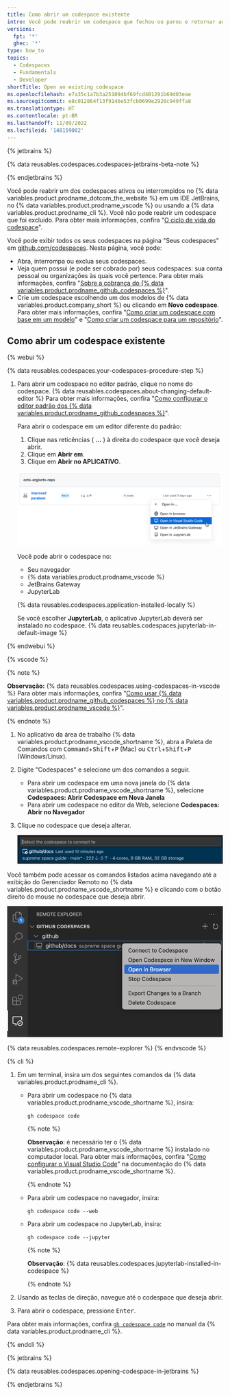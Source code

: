 ```yaml
---
title: Como abrir um codespace existente
intro: Você pode reabrir um codespace que fechou ou parou e retornar ao trabalho.
versions:
  fpt: '*'
  ghec: '*'
type: how_to
topics:
  - Codespaces
  - Fundamentals
  - Developer
shortTitle: Open an existing codespace
ms.openlocfilehash: e7a35c1a7b3a251094bf69fcd401291b69d03eae
ms.sourcegitcommit: e8c012864f13f9146e53fcb0699e2928c949ffa8
ms.translationtype: HT
ms.contentlocale: pt-BR
ms.lasthandoff: 11/09/2022
ms.locfileid: '148159002'
---
```

{% jetbrains %}

{% data reusables.codespaces.codespaces-jetbrains-beta-note %}

{% endjetbrains %}

Você pode reabrir um dos codespaces ativos ou interrompidos no {% data variables.product.prodname_dotcom_the_website %} em um IDE JetBrains, no {% data variables.product.prodname_vscode %} ou usando a {% data variables.product.prodname_cli %}. Você não pode reabrir um codespace que foi excluído. Para obter mais informações, confira "[O ciclo de vida do codespace](/codespaces/developing-in-codespaces/the-codespace-lifecycle)".

Você pode exibir todos os seus codespaces na página "Seus codespaces" em [github.com/codespaces](https://github.com/codespaces). Nesta página, você pode:

- Abra, interrompa ou exclua seus codespaces.
- Veja quem possui (e pode ser cobrado por) seus codespaces: sua conta pessoal ou organizações às quais você pertence. Para obter mais informações, confira "[Sobre a cobrança do {% data variables.product.prodname_github_codespaces %}](/billing/managing-billing-for-github-codespaces/about-billing-for-github-codespaces)".
- Crie um codespace escolhendo um dos modelos de {% data variables.product.company_short %} ou clicando em **Novo codespace**. Para obter mais informações, confira "[Como criar um codespace com base em um modelo](/codespaces/developing-in-codespaces/creating-a-codespace-from-a-template)" e "[Como criar um codespace para um repositório](/codespaces/developing-in-codespaces/creating-a-codespace-for-a-repository)".

## Como abrir um codespace existente

{% webui %}

{% data reusables.codespaces.your-codespaces-procedure-step %}
1. Para abrir um codespace no editor padrão, clique no nome do codespace. {% data reusables.codespaces.about-changing-default-editor %} Para obter mais informações, confira "[Como configurar o editor padrão dos {% data variables.product.prodname_github_codespaces %}](/codespaces/customizing-your-codespace/setting-your-default-editor-for-github-codespaces)".
   
   Para abrir o codespace em um editor diferente do padrão:
   
   1. Clique nas reticências ( **…** ) à direita do codespace que você deseja abrir.
   1. Clique em **Abrir em**.
   1. Clique em **Abrir no APLICATIVO**.

   ![Captura de tela da página "Abrir em", com a opção "Abrir no Visual Studio Code" realçada](/assets/images/help/codespaces/open-codespace-in-another-editor.png)

   Você pode abrir o codespace no:
   * Seu navegador
   * {% data variables.product.prodname_vscode %}
   * JetBrains Gateway
   * JupyterLab

   {% data reusables.codespaces.application-installed-locally %}

   Se você escolher **JupyterLab**, o aplicativo JupyterLab deverá ser instalado no codespace. {% data reusables.codespaces.jupyterlab-in-default-image %}

{% endwebui %}

{% vscode %}

{% note %}

**Observação:** {% data reusables.codespaces.using-codespaces-in-vscode %} Para obter mais informações, confira "[Como usar {% data variables.product.prodname_github_codespaces %} no {% data variables.product.prodname_vscode %}](/codespaces/developing-in-codespaces/using-github-codespaces-in-visual-studio-code)".

{% endnote %}

1. No aplicativo da área de trabalho {% data variables.product.prodname_vscode_shortname %}, abra a Paleta de Comandos com <kbd>Command</kbd>+<kbd>Shift</kbd>+<kbd>P</kbd> (Mac) ou <kbd>Ctrl</kbd>+<kbd>Shift</kbd>+<kbd>P</kbd> (Windows/Linux).
1. Digite "Codespaces" e selecione um dos comandos a seguir.
   - Para abrir um codespace em uma nova janela do {% data variables.product.prodname_vscode_shortname %}, selecione **Codespaces: Abrir Codespace em Nova Janela**
   - Para abrir um codespace no editor da Web, selecione **Codespaces: Abrir no Navegador**
1. Clique no codespace que deseja alterar.
   
   ![Captura de tela de uma lista de codespaces no Visual Studio Code](/assets/images/help/codespaces/open-codespace-from-vscode.png)

Você também pode acessar os comandos listados acima navegando até a exibição do Gerenciador Remoto no {% data variables.product.prodname_vscode_shortname %} e clicando com o botão direito do mouse no codespace que deseja abrir.

![Captura de tela de um codespace selecionado no Gerenciador Remoto, com a opção "Abrir no Navegador" realçada](/assets/images/help/codespaces/open-codespace-remote-explorer.png)

{% data reusables.codespaces.remote-explorer %} {% endvscode %}

{% cli %}

1. Em um terminal, insira um dos seguintes comandos da {% data variables.product.prodname_cli %}.
   - Para abrir um codespace no {% data variables.product.prodname_vscode_shortname %}, insira:

     ```shell{:copy}
     gh codespace code
     ```
     
     {% note %}

     **Observação**: é necessário ter o {% data variables.product.prodname_vscode_shortname %} instalado no computador local. Para obter mais informações, confira "[Como configurar o Visual Studio Code](https://code.visualstudio.com/docs/setup/setup-overview)" na documentação do {% data variables.product.prodname_vscode_shortname %}.

     {% endnote %}
     
   - Para abrir um codespace no navegador, insira:
  
     ```shell{:copy}
     gh codespace code --web
     ```

   - Para abrir um codespace no JupyterLab, insira:
  
     ```shell{:copy}
     gh codespace code --jupyter
     ```
     
     {% note %}

     **Observação**: {% data reusables.codespaces.jupyterlab-installed-in-codespace %}

     {% endnote %}
     
1. Usando as teclas de direção, navegue até o codespace que deseja abrir.
1. Para abrir o codespace, pressione <kbd>Enter</kbd>.

Para obter mais informações, confira [`gh codespace code`](https://cli.github.com/manual/gh_codespace_code) no manual da {% data variables.product.prodname_cli %}.

{% endcli %}

{% jetbrains %}

{% data reusables.codespaces.opening-codespace-in-jetbrains %}

{% endjetbrains %}
